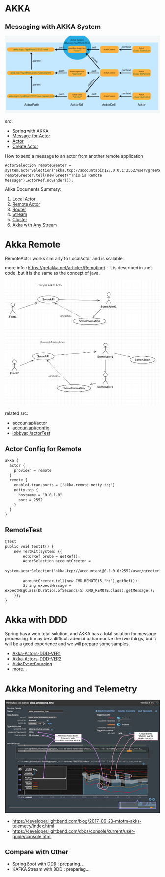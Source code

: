 # AKKA


## Messaging with AKKA System

![goal](doc-res/akka-actorpath.png)

src:
* [Spring with AKKA](../accountapi/src/main/java/com/webnori/psmon/cloudspring/accountapi/config)
* [Message for Actor](../library/src/main/java/com/webnori/psmon/cloudspring/library/common/message)
* [Actor](../accountapi/src/main/java/com/webnori/psmon/cloudspring/accountapi/actor)
* [Create Actor](../accountapi/src/main/java/com/webnori/psmon/cloudspring/accountapi/AccountapiApplication.java)


How to send a message to an actor from another remote application

    ActorSelection remoteGreeter = system.actorSelection("akka.tcp://accountapi@127.0.0.1:2552/user/greeter");
    remoteGreeter.tell(new Greet("This is Remote Message"),ActorRef.noSender());

Akka Documents Summary:
1. [Local Actor](https://doc.akka.io/docs/akka/current/actors.html#actor-api)
2. [Remote Actor](https://doc.akka.io/docs/akka/current/remoting.html)
3. [Router](https://doc.akka.io/docs/akka/current/routing.html)
4. [Stream](https://doc.akka.io/docs/akka/current/stream/stream-flows-and-basics.html)
5. [Cluster](https://doc.akka.io/docs/akka/current/common/cluster.html#intro)
6. [Akka with Any Stream](https://developer.lightbend.com/docs/alpakka/current/)

# Akka Remote

RemoteActor works similarly to LocalActor and is scalable.

more info : https://getakka.net/articles/Remoting/ - It is described in .net code, but it is the same as the concept of java.

![image](doc-res/rest-actor.png)

related src:
- [accountapi/actor](../accountapi/src/main/java/com/webnori/psmon/cloudspring/accountapi/actor)
- [accountapi/config](../accountapi/src/main/resources/application.conf)
- [lobbyapi/actorTest](../lobbyapi/src/test/java/com/webnori/psmon/cloudspring/lobbyapi/actor)


## Actor Config for Remote

    akka {
      actor {
        provider = remote
      }
      remote {
        enabled-transports = ["akka.remote.netty.tcp"]
        netty.tcp {
          hostname = "0.0.0.0"
          port = 2552
        }
      }
    }

## RemoteTest
    @Test
    public void testIt() {
        new TestKit(system) {{
            ActorRef probe = getRef();
            ActorSelection accountGreeter =
                    system.actorSelection("akka.tcp://accountapi@0.0.0.0:2552/user/greeter");

            accountGreeter.tell(new CMD_REMOTE(5,"hi"),getRef());
            String expectMessage = expectMsgClass(Duration.ofSeconds(5),CMD_REMOTE.class).getMessage();
        }};
    }



# Akka with DDD
Spring has a web total solution, and AKKA has a total solution for message processing. It may be a difficult attempt to harmonize the two things, but it will be a good experience and we will prepare some samples.

* [Akka-Actors-DDD-VER1](https://www.infoq.com/articles/Reactive-Systems-Akka-Actors-DomainDrivenDesign)
* [Akka-Actors-DDD-VER2](https://www.slideshare.net/Lightbend/using-the-actor-model-with-domaindriven-design-ddd-in-reactive-systems-with-vaughn-vernon)
* [AkkaEventSourcing](https://mromeh.com/2018/04/27/spring-boot-akka-event-sourcing-starter-part-1/)
* [more...](https://www.google.co.kr/search?newwindow=1&source=hp&ei=jQNCXIuxHYjhvASs1JmQAQ&q=spring+akka+ddd&btnK=Google+Search&oq=spring+akka+ddd)

# Akka Monitoring and Telemetry

![image](doc-res/akka-console.png)

* https://developer.lightbend.com/blog/2017-06-23-mtotm-akka-telemetry/index.html
* https://developer.lightbend.com/docs/console/current/user-guide/console.html

## Compare with Other
* Spring Boot with DDD : preparing....
* KAFKA Stream with DDD : preparing....

